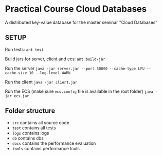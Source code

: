 # Practical Course Cloud Databases

A distributed key-value database for the master seminar "Cloud Databases"

## SETUP
Run tests: 
`ant test`

Build jars for server, client and ecs: 
`ant build-jar`

Run the server
`java -jar server.jar --port 50000 --cache-type LFU --cache-size 10 --log-level WARN`

Run the client
`java -jar client.jar`

Run the ECS (make sure `ecs.config` file is available in the root folder)
`java -jar ecs.jar`

## Folder structure
- `src` contains all source code
- `test` contains all tests
- `logs` contains logs
- `db` contains dbs
- `docs` contains the performance evaluation
- `tools` contains performance tools
